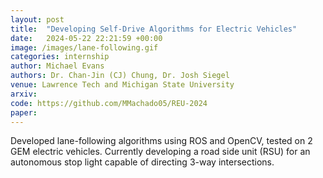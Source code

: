 ```yaml
---
layout: post
title:  "Developing Self-Drive Algorithms for Electric Vehicles"
date:   2024-05-22 22:21:59 +00:00
image: /images/lane-following.gif
categories: internship
author: Michael Evans
authors: Dr. Chan-Jin (CJ) Chung, Dr. Josh Siegel
venue: Lawrence Tech and Michigan State University
arxiv:
code: https://github.com/MMachado05/REU-2024
paper:
---
```

Developed lane-following algorithms using ROS and OpenCV, tested on 2 GEM electric vehicles. Currently developing a road side unit (RSU) for an autonomous stop light capable of directing 3-way intersections.
